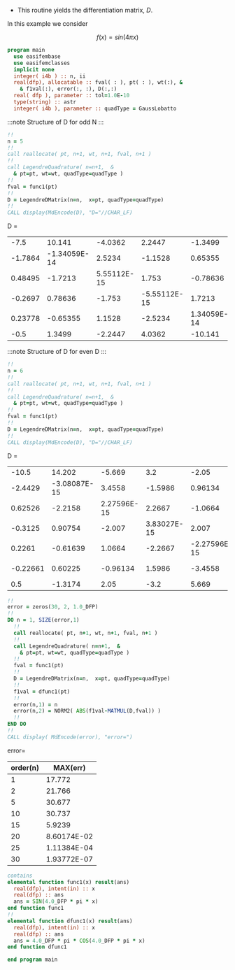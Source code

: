 - This routine yields the differentiation matrix, $D$.

In this example we consider

$$
f(x) = sin(4\pi x)
$$

```fortran
program main
  use easifembase
  use easifemclasses
  implicit none
  integer( i4b ) :: n, ii
  real(dfp), allocatable :: fval( : ), pt( : ), wt(:), &
    & f1val(:), error(:, :), D(:,:)
  real( dfp ), parameter :: tol=1.0E-10
  type(string) :: astr
  integer( i4b ), parameter :: quadType = GaussLobatto
```

:::note
Structure of D for odd N
:::

```fortran
!!
n = 5
!!
call reallocate( pt, n+1, wt, n+1, fval, n+1 )
!!
call LegendreQuadrature( n=n+1,  &
  & pt=pt, wt=wt, quadType=quadType )
!!
fval = func1(pt)
!!
D = LegendreDMatrix(n=n,  x=pt, quadType=quadType)
!!
CALL display(MdEncode(D), "D="//CHAR_LF)
```

D =

|         |              |             |              |             |          |
| ------- | ------------ | ----------- | ------------ | ----------- | -------- |
| -7.5    | 10.141       | -4.0362     | 2.2447       | -1.3499     | 0.5      |
| -1.7864 | -1.34059E-14 | 2.5234      | -1.1528      | 0.65355     | -0.23778 |
| 0.48495 | -1.7213      | 5.55112E-15 | 1.753        | -0.78636    | 0.2697   |
| -0.2697 | 0.78636      | -1.753      | -5.55112E-15 | 1.7213      | -0.48495 |
| 0.23778 | -0.65355     | 1.1528      | -2.5234      | 1.34059E-14 | 1.7864   |
| -0.5    | 1.3499       | -2.2447     | 4.0362       | -10.141     | 7.5      |

:::note
Structure of D for even D
:::

```fortran
!!
n = 6
!!
call reallocate( pt, n+1, wt, n+1, fval, n+1 )
!!
call LegendreQuadrature( n=n+1,  &
  & pt=pt, wt=wt, quadType=quadType )
!!
fval = func1(pt)
!!
D = LegendreDMatrix(n=n,  x=pt, quadType=quadType)
!!
CALL display(MdEncode(D), "D="//CHAR_LF)
```

D =

|          |              |             |             |              |             |          |
| -------- | ------------ | ----------- | ----------- | ------------ | ----------- | -------- |
| -10.5    | 14.202       | -5.669      | 3.2         | -2.05        | 1.3174      | -0.5     |
| -2.4429  | -3.08087E-15 | 3.4558      | -1.5986     | 0.96134      | -0.60225    | 0.22661  |
| 0.62526  | -2.2158      | 2.27596E-15 | 2.2667      | -1.0664      | 0.61639     | -0.2261  |
| -0.3125  | 0.90754      | -2.007      | 3.83027E-15 | 2.007        | -0.90754    | 0.3125   |
| 0.2261   | -0.61639     | 1.0664      | -2.2667     | -2.27596E-15 | 2.2158      | -0.62526 |
| -0.22661 | 0.60225      | -0.96134    | 1.5986      | -3.4558      | 3.08087E-15 | 2.4429   |
| 0.5      | -1.3174      | 2.05        | -3.2        | 5.669        | -14.202     | 10.5     |

```fortran
!!
error = zeros(30, 2, 1.0_DFP)
!!
DO n = 1, SIZE(error,1)
  !!
  call reallocate( pt, n+1, wt, n+1, fval, n+1 )
  !!
  call LegendreQuadrature( n=n+1,  &
    & pt=pt, wt=wt, quadType=quadType )
  !!
  fval = func1(pt)
  !!
  D = LegendreDMatrix(n=n,  x=pt, quadType=quadType)
  !!
  f1val = dfunc1(pt)
  !!
  error(n,1) = n
  error(n,2) = NORM2( ABS(f1val-MATMUL(D,fval)) )
  !!
END DO
!!
CALL display( MdEncode(error), "error=")
```

error=

| order(n) | MAX(err)    |
| -------- | ----------- |
| 1        | 17.772      |
| 2        | 21.766      |
| 5        | 30.677      |
| 10       | 30.737      |
| 15       | 5.9239      |
| 20       | 8.60174E-02 |
| 25       | 1.11384E-04 |
| 30       | 1.93772E-07 |

```fortran
contains
elemental function func1(x) result(ans)
  real(dfp), intent(in) :: x
  real(dfp) :: ans
  ans = SIN(4.0_DFP * pi * x)
end function func1
!!
elemental function dfunc1(x) result(ans)
  real(dfp), intent(in) :: x
  real(dfp) :: ans
  ans = 4.0_DFP * pi * COS(4.0_DFP * pi * x)
end function dfunc1
```

```fortran
end program main
```
